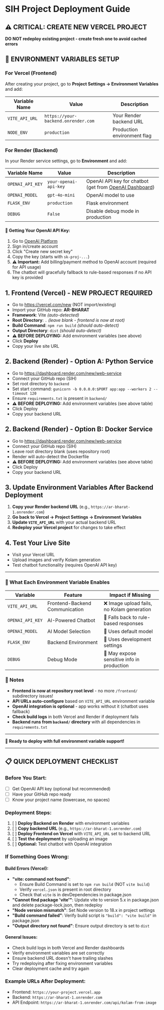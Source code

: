 # SIH Project Deployment Guide

## ⚠️ CRITICAL: CREATE NEW VERCEL PROJECT

**DO NOT redeploy existing project - create fresh one to avoid cached errors**

## 🔧 ENVIRONMENT VARIABLES SETUP

### For Vercel (Frontend)
After creating your project, go to **Project Settings → Environment Variables** and add:

| Variable Name | Value | Description |
|---------------|--------|-------------|
| `VITE_API_URL` | `https://your-backend.onrender.com` | Your Render backend URL |
| `NODE_ENV` | `production` | Production environment flag |

### For Render (Backend)
In your Render service settings, go to **Environment** and add:

| Variable Name | Value | Description |
|---------------|--------|-------------|
| `OPENAI_API_KEY` | `your-openai-api-key` | OpenAI API key for chatbot (get from [OpenAI Dashboard](https://platform.openai.com/api-keys)) |
| `OPENAI_MODEL` | `gpt-4o-mini` | OpenAI model to use |
| `FLASK_ENV` | `production` | Flask environment |
| `DEBUG` | `False` | Disable debug mode in production |

#### 🔑 Getting Your OpenAI API Key:
1. Go to [OpenAI Platform](https://platform.openai.com/api-keys)
2. Sign in/create account
3. Click "Create new secret key"
4. Copy the key (starts with `sk-proj-...`)
5. **⚠️ Important:** Add billing/payment method to OpenAI account (required for API usage)
6. The chatbot will gracefully fallback to rule-based responses if no API key is provided

## 1. Frontend (Vercel) - NEW PROJECT REQUIRED
- Go to https://vercel.com/new (NOT import/existing)
- Import your GitHub repo: **AR-BHARAT**
- **Framework**: Vite *(auto-detected)*
- **Root Directory**: `.` *(leave blank - frontend is now at root)*
- **Build Command**: `npm run build` *(should auto-detect)*
- **Output Directory**: `dist` *(should auto-detect)*
- **⚠️ BEFORE DEPLOYING:** Add environment variables (see above)
- Click **Deploy**
- Copy your live site URL

## 2. Backend (Render) - Option A: Python Service
- Go to https://dashboard.render.com/new/web-service
- Connect your GitHub repo (SIH)
- Set root directory to `backend`
- Set start command: `gunicorn -b 0.0.0.0:$PORT app:app --workers 2 --timeout 120`
- Ensure `requirements.txt` is present in `backend/`
- **⚠️ BEFORE DEPLOYING:** Add environment variables (see above table)
- Click Deploy
- Copy your backend URL

## 2. Backend (Render) - Option B: Docker Service  
- Go to https://dashboard.render.com/new/web-service
- Connect your GitHub repo (SIH)
- Leave root directory blank (uses repository root)
- Render will auto-detect the Dockerfile
- **⚠️ BEFORE DEPLOYING:** Add environment variables (see above table)
- Click Deploy
- Copy your backend URL

## 3. Update Environment Variables After Backend Deployment
1. **Copy your Render backend URL** (e.g., `https://ar-bharat-1.onrender.com`)
2. **Go back to Vercel → Project Settings → Environment Variables**
3. **Update `VITE_API_URL`** with your actual backend URL
4. **Redeploy your Vercel project** for changes to take effect

## 4. Test Your Live Site
- Visit your Vercel URL
- Upload images and verify Kolam generation
- Test chatbot functionality (requires OpenAI API key)

---

### 🎯 What Each Environment Variable Enables

| Variable | Feature | Impact if Missing |
|----------|---------|------------------|
| `VITE_API_URL` | Frontend-Backend Communication | ❌ Image upload fails, no Kolam generation |
| `OPENAI_API_KEY` | AI-Powered Chatbot | 🔄 Falls back to rule-based responses |
| `OPENAI_MODEL` | AI Model Selection | 🔄 Uses default model |
| `FLASK_ENV` | Backend Environment | 🔧 Uses development settings |
| `DEBUG` | Debug Mode | 🔧 May expose sensitive info in production |

### 📝 Notes
- **Frontend is now at repository root level** - no more `/frontend/` subdirectory issues!
- **API URLs auto-configure** based on `VITE_API_URL` environment variable
- **OpenAI integration is optional** - app works without it (chatbot uses fallback)
- **Check build logs** in both Vercel and Render if deployment fails
- **Backend runs from `backend/` directory** with all dependencies in `requirements.txt`

---

**🚀 Ready to deploy with full environment variable support!**

---

## 📋 QUICK DEPLOYMENT CHECKLIST

### Before You Start:
- [ ] Get OpenAI API key (optional but recommended)
- [ ] Have your GitHub repo ready
- [ ] Know your project name (lowercase, no spaces)

### Deployment Steps:
1. [ ] **Deploy Backend on Render** with environment variables
2. [ ] **Copy backend URL** (e.g., `https://ar-bharat-1.onrender.com`)
3. [ ] **Deploy Frontend on Vercel** with `VITE_API_URL` set to backend URL
4. [ ] **Test the deployment** by uploading an image
5. [ ] **Optional:** Test chatbot with OpenAI integration

### If Something Goes Wrong:

#### Build Errors (Vercel):
- **"vite: command not found"**: 
  - Ensure Build Command is set to `npm run build` (NOT `vite build`)
  - Verify `vercel.json` is present in root directory
  - Check that `vite` is in devDependencies in package.json
- **"Cannot find package 'vite'"**: Update vite to version 5.x in package.json and delete package-lock.json, then redeploy
- **"Node version mismatch"**: Set Node version to 18.x in project settings  
- **"Build command failed"**: Verify build script is `"build": "vite build"` in package.json
- **"Output directory not found"**: Ensure output directory is set to `dist`

#### General Issues:
- Check build logs in both Vercel and Render dashboards
- Verify environment variables are set correctly
- Ensure backend URL doesn't have trailing slashes
- Try redeploying after fixing environment variables
- Clear deployment cache and try again

### Example URLs After Deployment:
- Frontend: `https://your-project.vercel.app`
- Backend: `https://ar-bharat-1.onrender.com`
- API Endpoint: `https://ar-bharat-1.onrender.com/api/kolam-from-image`
